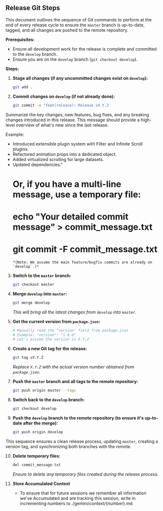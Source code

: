 ## Release Git Steps

This document outlines the sequence of Git commands to perform at the end of every release cycle to ensure the `master` branch is up-to-date, tagged, and all changes are pushed to the remote repository.

**Prerequisites:**
- Ensure all development work for the release is complete and committed to the `develop` branch.
- Ensure you are on the `develop` branch (`git checkout develop`).

**Steps:**

1.  **Stage all changes (if any uncommitted changes exist on `develop`):**
    ```bash
    git add .
    ```

2.  **Commit changes on `develop` (if not already done):**
    ```bash
    git commit -m "feat(release): Release vX.Y.Z

Summarize the key changes, new features, bug fixes, and any breaking changes
introduced in this release. This message should provide a high-level overview
of what's new since the last release.

Example:
- Introduced extensible plugin system with Filter and Infinite Scroll plugins.
- Refactored animation props into a dedicated object.
- Added virtualized scrolling for large datasets.
- Updated dependencies."
    # Or, if you have a multi-line message, use a temporary file:
    # echo "Your detailed commit message" > commit_message.txt
    # git commit -F commit_message.txt
    ```
    *(Note: We assume the main feature/bugfix commits are already on `develop`.)*

3.  **Switch to the `master` branch:**
    ```bash
    git checkout master
    ```

4.  **Merge `develop` into `master`:**
    ```bash
    git merge develop
    ```
    *This will bring all the latest changes from `develop` into `master`.*

5.  **Get the current version from `package.json`:**
    ```bash
    # Manually read the "version" field from package.json
    # Example: "version": "1.0.0"
    # Let's assume the version is X.Y.Z
    ```

6.  **Create a new Git tag for the release:**
    ```bash
    git tag vX.Y.Z
    ```
    *Replace `X.Y.Z` with the actual version number obtained from `package.json`.*

7.  **Push the `master` branch and all tags to the remote repository:**
    ```bash
    git push origin master --tags
    ```

8.  **Switch back to the `develop` branch:**
    ```bash
    git checkout develop
    ```

9.  **Push the `develop` branch to the remote repository (to ensure it's up-to-date after the merge):**
    ```bash
    git push origin develop
    ```

This sequence ensures a clean release process, updating `master`, creating a version tag, and synchronizing both branches with the remote.

10. **Delete temporary files:**
    ```bash
    del commit_message.txt
    ```
    *Ensure to delete any temporary files created during the release process.*
	
11. **Store Accumulated Context**
	* To ensure that for future sessions we remember all information we've Accumulated and are tracking this session, write in incrementing numbers
	to ./gemini/context/{number}.md